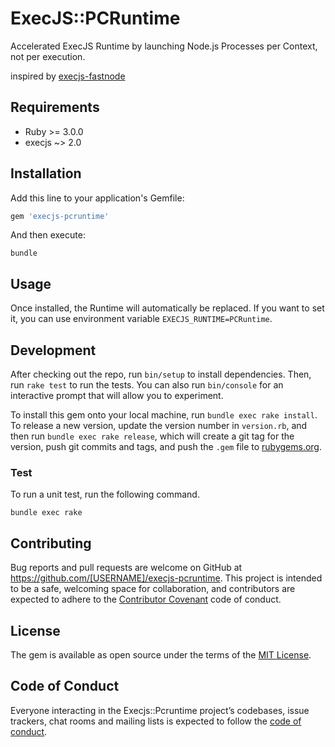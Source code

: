 # ExecJS::PCRuntime

Accelerated ExecJS Runtime by launching Node.js Processes per Context, not per execution.

inspired by [execjs-fastnode](https://github.com/jhawthorn/execjs-fastnode)

## Requirements

- Ruby >= 3.0.0
- execjs ~> 2.0

## Installation

Add this line to your application's Gemfile:

```ruby
gem 'execjs-pcruntime'
```

And then execute:
```shell
bundle
```

## Usage

Once installed, the Runtime will automatically be replaced.
If you want to set it, you can use environment variable `EXECJS_RUNTIME=PCRuntime`.

## Development

After checking out the repo, run `bin/setup` to install dependencies. Then, run `rake test` to run the tests. You can also run `bin/console` for an interactive prompt that will allow you to experiment.

To install this gem onto your local machine, run `bundle exec rake install`. To release a new version, update the version number in `version.rb`, and then run `bundle exec rake release`, which will create a git tag for the version, push git commits and tags, and push the `.gem` file to [rubygems.org](https://rubygems.org).

### Test

To run a unit test, run the following command.

```shell
bundle exec rake
```

## Contributing

Bug reports and pull requests are welcome on GitHub at https://github.com/[USERNAME]/execjs-pcruntime. This project is intended to be a safe, welcoming space for collaboration, and contributors are expected to adhere to the [Contributor Covenant](http://contributor-covenant.org) code of conduct.

## License

The gem is available as open source under the terms of the [MIT License](https://opensource.org/licenses/MIT).

## Code of Conduct

Everyone interacting in the Execjs::Pcruntime project’s codebases, issue trackers, chat rooms and mailing lists is expected to follow the [code of conduct](https://github.com/[USERNAME]/execjs-pcruntime/blob/master/CODE_OF_CONDUCT.md).
